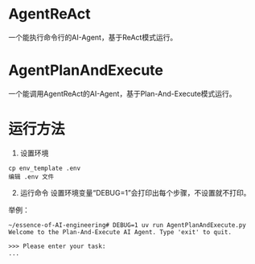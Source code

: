 # AgentReAct
一个能执行命令行的AI-Agent，基于ReAct模式运行。


# AgentPlanAndExecute
一个能调用AgentReAct的AI-Agent，基于Plan-And-Execute模式运行。


# 运行方法
1. 设置环境
```
cp env_template .env
编辑 .env 文件
```

2. 运行命令
设置环境变量“DEBUG=1”会打印出每个步骤，不设置就不打印。

举例：
```
~/essence-of-AI-engineering# DEBUG=1 uv run AgentPlanAndExecute.py
Welcome to the Plan-And-Execute AI Agent. Type 'exit' to quit.

>>> Please enter your task: 
...
```

